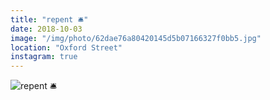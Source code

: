 ```yaml
---
title: "repent 🛎"
date: 2018-10-03
image: "/img/photo/62dae76a80420145d5b07166327f0bb5.jpg"
location: "Oxford Street"
instagram: true
---
```


![repent 🛎](/img/photo/62dae76a80420145d5b07166327f0bb5.jpg)

